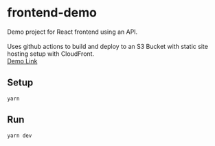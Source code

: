 # frontend-demo
Demo project for React frontend using an API. \
\
Uses github actions to build and deploy to an S3 Bucket with static site hosting setup with CloudFront. \
[Demo Link](https://d29y7ql4mosvoq.cloudfront.net/index.html)

## Setup
`yarn`

## Run
`yarn dev`